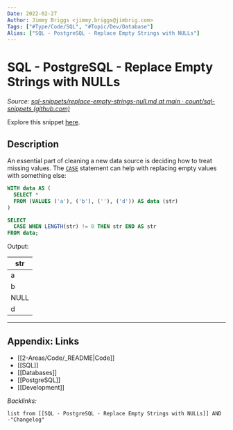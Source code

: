 ```yaml
---
Date: 2022-02-27
Author: Jimmy Briggs <jimmy.briggs@jimbrig.com>
Tags: ["#Type/Code/SQL", "#Topic/Dev/Database"]
Alias: ["SQL - PostgreSQL - Replace Empty Strings with NULLs"]
---
```


# SQL - PostgreSQL - Replace Empty Strings with NULLs

*Source: [sql-snippets/replace-empty-strings-null.md at main · count/sql-snippets (github.com)](https://github.com/count/sql-snippets/blob/main/postgres/replace-empty-strings-null.md)*

Explore this snippet [here](https://count.co/n/Fzyv9i4SP2B?vm=e).

## Description

An essential part of cleaning a new data source is deciding how to treat missing values. The [`CASE`](https://www.postgresql.org/docs/current/functions-conditional.html#FUNCTIONS-CASE) statement can help with replacing empty values with something else:

```sql
WITH data AS (
  SELECT *
  FROM (VALUES ('a'), ('b'), (''), ('d')) AS data (str)
)

SELECT
  CASE WHEN LENGTH(str) != 0 THEN str END AS str
FROM data;
```

Output:

| str  |
| ---- |
| a    |
| b    |
| NULL |
| d    |


***

## Appendix: Links

- [[2-Areas/Code/_README|Code]]
- [[SQL]]
- [[Databases]]
- [[PostgreSQL]]
- [[Development]]

*Backlinks:*

```dataview
list from [[SQL - PostgreSQL - Replace Empty Strings with NULLs]] AND -"Changelog"
```